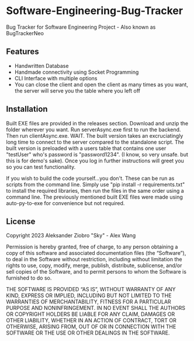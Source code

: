 # Software-Engineering-Bug-Tracker
Bug Tracker for Software Engineering Project - Also known as BugTrackerNeo


## Features

- Handwritten Database
- Handmade connectivity using Socket Programming
- CLI Interface with multiple options
- You can close the client and open the client as many times as you want, the server will serve you the table where you left off

## Installation

Built EXE files are provided in the releases section. Download and unzip the folder wherever you want. Run serverAsync.exe first to run the backend. Then run clientAsync.exe. WAIT. The built version takes an excruciatingly long time to connect to the server compared to the standalone script. The built version is preloaded with a users table that contains one user "testUser" who's password is "password1234". (I know, so very unsafe. but this is for demo's sake). Once you log in further instructions will greet you so you can test functionality.

If you wish to build the code yourself...you don't. These can be run as scripts from the command line. Simply use "pip install -r requirements.txt" to install the required libraries, then run the files in the same order using a command line. The previously mentioned built EXE files were made using auto-py-to-exe for convenience but not required. 

## License
Copyright 2023 Aleksander Ziobro "Sky" - Alex Wang

Permission is hereby granted, free of charge, to any person obtaining a copy of this software and associated documentation files (the “Software”), to deal in the Software without restriction, including without limitation the rights to use, copy, modify, merge, publish, distribute, sublicense, and/or sell copies of the Software, and to permit persons to whom the Software is furnished to do so.

THE SOFTWARE IS PROVIDED “AS IS”, WITHOUT WARRANTY OF ANY KIND, EXPRESS OR IMPLIED, INCLUDING BUT NOT LIMITED TO THE WARRANTIES OF MERCHANTABILITY, FITNESS FOR A PARTICULAR PURPOSE AND NONINFRINGEMENT. IN NO EVENT SHALL THE AUTHORS OR COPYRIGHT HOLDERS BE LIABLE FOR ANY CLAIM, DAMAGES OR OTHER LIABILITY, WHETHER IN AN ACTION OF CONTRACT, TORT OR OTHERWISE, ARISING FROM, OUT OF OR IN CONNECTION WITH THE SOFTWARE OR THE USE OR OTHER DEALINGS IN THE SOFTWARE.
